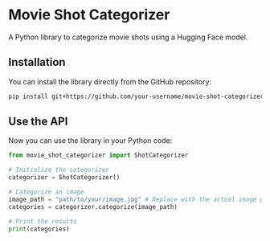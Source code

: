 # Movie Shot Categorizer

A Python library to categorize movie shots using a Hugging Face model.

## Installation

You can install the library directly from the GitHub repository:


```bash
pip install git+https://github.com/your-username/movie-shot-categorizer.git
```

## Use the API 

Now you can use the library in your Python code:

```python
from movie_shot_categorizer import ShotCategorizer

# Initialize the categorizer
categorizer = ShotCategorizer()

# Categorize an image
image_path = "path/to/your/image.jpg" # Replace with the actual image path
categories = categorizer.categorize(image_path)

# Print the results
print(categories)
```

